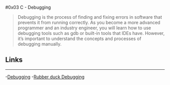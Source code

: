 #0x03 C - Debugging

>Debugging is the process of finding and fixing errors in software that prevents it from running correctly. As you become a more advanced programmer and an industry engineer, you will learn how to use debugging tools such as gdb or built-in tools that IDEs have. However, it’s important to understand the concepts and processes of debugging manually.

## Links
---

-[Debugging](https://en.wikipedia.org/wiki/Debugging)
-[Rubber duck Debugging](https://en.wikipedia.org/wiki/Debugging)

